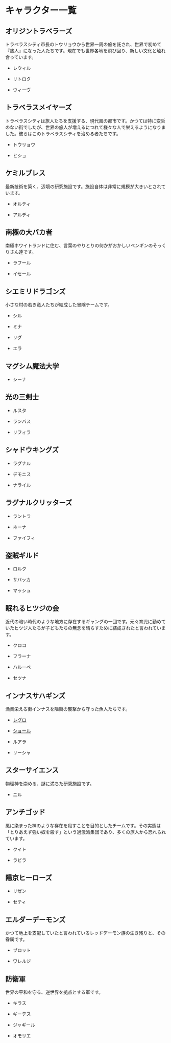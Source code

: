 # キャラクター一覧

## オリジントラベラーズ

トラベラスシティ市長のトウリョウから世界一周の旅を託され、世界で初めて『旅人』になった人たちです。現在でも世界各地を飛び回り、新しい文化と触れ合っています。

- レウィル

- リトロク

- ウィーヴ

## トラベラスメイヤーズ

トラベラスシティは旅人たちを支援する、現代風の都市です。かつては特に変哲のない街でしたが、世界の旅人が増えるにつれて様々な人で栄えるようになりました。彼らはこのトラベラスシティを治める者たちです。

- トウリョウ

- ヒショ

## ケミルブレス

最新技術を築く、辺境の研究施設です。施設自体は非常に規模が大きいとされています。

- オルティ

- アルディ

## 南極の大バカ者

南極ホワイトランドに住む、言葉のやりとりの何かがおかしいペンギンのそっくりさん達です。

- ラフール

- イセール

## シエミリドラゴンズ

小さな村の若き竜人たちが結成した冒険チームです。

- シル

- ミナ

- リグ

- エラ

## マグシム魔法大学

- シーナ

## 光の三剣士

- ルスタ

- ランバス

- リフィラ

## シャドウキングズ

- ラグナル

- デモニス

- ナライル

## ラグナルクリッターズ

- ラントラ

- ネーナ

- ファイフィ

## 盗賊ギルド

- ロルク

- サバッカ

- マッシュ

## 眠れるヒツジの会

近代の暗い時代のような地方に存在するギャングの一団です。元々育児に勤めていたヒツジ人たちが子どもたちの無念を晴らすために結成されたと言われています。

- クロコ

- フラーナ

- ハルーペ

- セツナ

## インナスサハギンズ

漁業栄える街インナスを隣街の襲撃から守った魚人たちです。

- [レグロ](personal/regro.md)

- [ショール](personal/shole.md)

- ルアラ

- リーシャ

## スターサイエンス

物理神を崇める、謎に満ちた研究施設です。

- ニル

## アンチゴッド

悪に染まった神のような存在を殺すことを目的としたチームです。その実態は「とりあえず強い奴を殺す」という過激派集団であり、多くの旅人から恐れられています。

- クイト

- ラビラ

## 陽京ヒーローズ

- リゼン

- セティ

## エルダーデーモンズ

かつて地上を支配していたと言われているレッドデーモン族の生き残りと、その眷属です。

- ブロット

- ワレルジ

## 防衛軍

世界の平和を守る、逆世界を拠点とする軍です。

- キラス

- ギーデス

- ジャギール

- オモリエ
